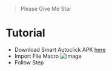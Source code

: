 > Please Give Me Star


# Tutorial

- Download Smart Autoclick APK [here](https://github.com/Nain57/Smart-AutoClicker/releases/download/2.2.0/smartautoclicker-fDroid-release.apk)
- Import File Macro
![image](https://github.com/SerenityEirlys/Rise-of-KingDooms-Auto-Marco-Bot/assets/100836558/d1fcde71-0aea-4876-b118-9b142a7ce810)
- Follow Step
